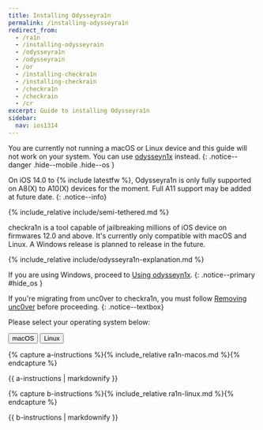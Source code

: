 ```yaml
---
title: Installing Odysseyra1n
permalink: /installing-odysseyra1n
redirect_from:
  - /ra1n
  - /installing-odysseyrain
  - /odysseyra1n
  - /odysseyrain
  - /or
  - /installing-checkra1n
  - /installing-checkrain
  - /checkra1n
  - /checkrain
  - /cr
excerpt: Guide to installing Odysseyra1n
sidebar:
  nav: ios1314
---
```


You are currently not running a macOS or Linux device and this guide will not work on your system. You can use [odysseyn1x](/using-odysseyn1x) instead.
{: .notice--danger .hide--mobile .hide--os }

<script src="/assets/js/hide.js"></script>

On iOS 14.0 to {% include latestfw %}, Odysseyra1n is only fully supported on A8(X) to A10(X) devices for the moment. Full A11 support may be added at future date.
{: .notice--info}

{% include_relative include/semi-tethered.md %}

checkra1n is a tool capable of jailbreaking millions of iOS device on firmwares 12.0 and above. It's currently only compatible with macOS and Linux. A Windows release is planned to release in the future.

{% include_relative include/odysseyra1n-explanation.md %}

If you are using Windows, proceed to [Using odysseyn1x](/using-odysseyn1x).
{: .notice--primary #hide_os }

If you're migrating from unc0ver to checkra1n, you must follow [Removing unc0ver](removing-unc0ver) before proceeding.
{: .notice--textbox}

Please select your operating system below:

<button class="btn btn--large btn--info" id="abtn" onclick="showa()">macOS</button>
<button class="btn btn--large btn--info" id="bbtn" onclick="showb()">Linux</button>

{% capture a-instructions %}{% include_relative ra1n-macos.md %}{% endcapture %}
<div id="ainstr">{{ a-instructions | markdownify }}</div>

{% capture b-instructions %}{% include_relative ra1n-linux.md %}{% endcapture %}
<div id="binstr">{{ b-instructions | markdownify }}</div>

<script>
  var a = document.getElementById("ainstr");
  var abtn = document.getElementById("abtn");
  var aclr = "btn--inverse"

  var b = document.getElementById("binstr");
  var bbtn = document.getElementById("bbtn");
  var bclr = "btn--facebook"

  var clr = "btn--info"

  var toc0 = document.getElementById("toc0");
  var toc1 = document.getElementById("toc1");
  var toc2 = document.getElementById("toc2");
  var toc3 = document.getElementById("toc3");
  var toc4 = document.getElementById("toc4");
  var toc5 = document.getElementById("toc5");
  var toc6 = document.getElementById("toc6");
  var toc7 = document.getElementById("toc7");

  a.style.display = "block";
  b.style.display = "none";

  toc4.style.display = "none";
  toc5.style.display = "none";
  toc6.style.display = "none";
  toc7.style.display = "none";

  abtn.classList.remove("btn--info");
  abtn.classList.add(aclr);

  function showa() {
    a.style.display = "block";
    b.style.display = "none";

    abtn.classList.remove(clr);
    bbtn.classList.add(clr);

    abtn.classList.add(aclr);
    bbtn.classList.remove(bclr);

    toc0.style.display = "block";
    toc1.style.display = "block";
    toc2.style.display = "block";
    toc3.style.display = "block";
    toc4.style.display = "none";
    toc5.style.display = "none";
    toc6.style.display = "none";
    toc7.style.display = "none";
  }

  function showb() {
    a.style.display = "none";
    b.style.display = "block";

    abtn.classList.add(clr);
    bbtn.classList.remove(clr);

    abtn.classList.remove(aclr);
    bbtn.classList.add(bclr);

    toc0.style.display = "none";
    toc1.style.display = "none";
    toc2.style.display = "none";
    toc3.style.display = "none";
    toc4.style.display = "block";
    toc5.style.display = "block";
    toc6.style.display = "block";
    toc7.style.display = "block";
  }
</script>
